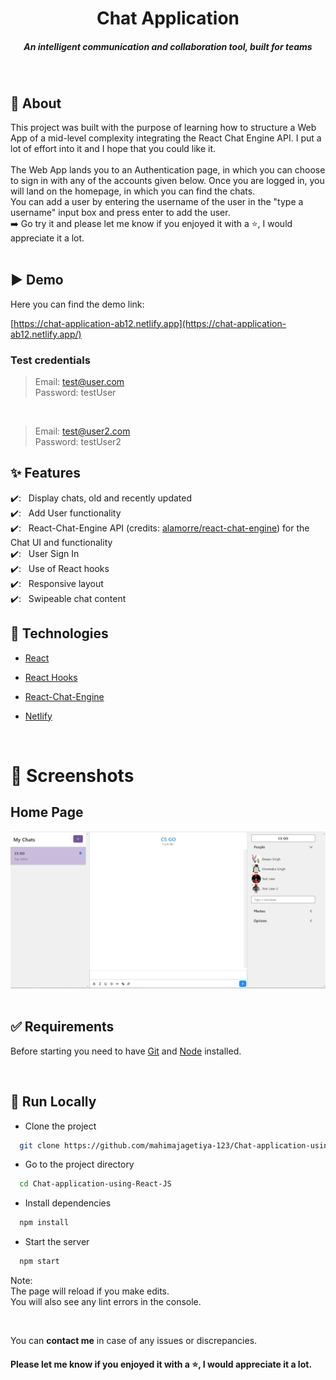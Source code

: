 <h1 align="center">Chat Application</h1>
<h5 align="center">An intelligent communication and collaboration tool, built for teams</h5>

<br/>

## 🎯 About

This project was built with the purpose of learning how to structure a Web App of a mid-level complexity integrating the React Chat Engine API. I put a lot of effort into it and I hope that you could like it.<br/><br/>
The Web App lands you to an Authentication page, in which you can choose to sign in with any of the accounts given below. Once you are logged in, you will land on the homepage, in which you can find the chats.<br/>
You can add a user by entering the username of the user in the "type a username" input box and press enter to add the user.<br/>
➡️ Go try it and please let me know if you enjoyed it with a ⭐️, I would appreciate it a lot.
<br/>
<br/>

## ▶️ Demo

Here you can find the demo link:

[https://chat-application-ab12.netlify.app](https://chat-application-ab12.netlify.app/)

### Test credentials

> Email: test@user.com<br/>
> Password: testUser<br/>

<br/>

> Email: test@user2.com<br/>
> Password: testUser2<br/>


## ✨ Features

✔️: &nbsp;&nbsp;Display chats, old and recently updated<br />
✔️: &nbsp;&nbsp;Add User functionality<br />
✔️: &nbsp;&nbsp;React-Chat-Engine API (credits: [alamorre/react-chat-engine](https://github.com/alamorre/react-chat-engine)) for the Chat UI and functionality<br />
✔️: &nbsp;&nbsp;User Sign In<br />
✔️: &nbsp;&nbsp;Use of React hooks<br />
✔️: &nbsp;&nbsp;Responsive layout<br />
✔️: &nbsp;&nbsp;Swipeable chat content<br />

## 🚀 Technologies

- [React](https://reactjs.org/)
- [React Hooks](https://reactjs.org/docs/hooks-intro.html)
- [React-Chat-Engine](https://chatengine.io/)
- [Netlify](https://www.netlify.com/)

  <br/>

# 📸 Screenshots

## Home Page

![Screenshot of Chat Application](./screenshots/chat-application.jpg)
<br/>
<br/>

## ✅ Requirements

Before starting you need to have [Git](https://git-scm.com) and [Node](https://nodejs.org/en/) installed.

<br/>

## 🔗 Run Locally

- Clone the project

```bash
  git clone https://github.com/mahimajagetiya-123/Chat-application-using-React-JS.git
```

- Go to the project directory

```bash
  cd Chat-application-using-React-JS
```

- Install dependencies

```bash
  npm install
```

- Start the server

```bash
  npm start
```

Note: <br/>
The page will reload if you make edits. <br/>
You will also see any lint errors in the console.

<br/>

You can **contact me** in case of any issues or discrepancies. <br/>

#### **Please let me know if you enjoyed it with a ⭐️, I would appreciate it a lot.**
